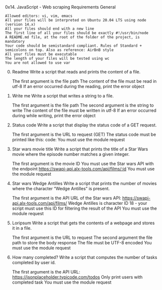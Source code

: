 0x14. JavaScript - Web scraping
Requirements
General

    Allowed editors: vi, vim, emacs
    All your files will be interpreted on Ubuntu 20.04 LTS using node (version 14.x)
    All your files should end with a new line
    The first line of all your files should be exactly #!/usr/bin/node
    A README.md file, at the root of the folder of the project, is mandatory
    Your code should be semistandard compliant. Rules of Standard + semicolons on top. Also as reference: AirBnB style
    All your files must be executable
    The length of your files will be tested using wc
    You are not allowed to use var
0. Readme 
Write a script that reads and prints the content of a file.

    The first argument is the file path
    The content of the file must be read in utf-8
    If an error occurred during the reading, print the error object

1. Write me 
Write a script that writes a string to a file.

    The first argument is the file path
    The second argument is the string to write
    The content of the file must be written in utf-8
    If an error occurred during while writing, print the error object

2. Status code 
Write a script that display the status code of a GET request.

    The first argument is the URL to request (GET)
    The status code must be printed like this: code: <status code>
    You must use the module request

3. Star wars movie title
Write a script that prints the title of a Star Wars movie where the episode number matches a given integer.

    The first argument is the movie ID
    You must use the Star wars API with the endpoint https://swapi-api.alx-tools.com/api/films/:id
    You must use the module request

4. Star wars Wedge Antilles
Write a script that prints the number of movies where the character “Wedge Antilles” is present.

    The first argument is the API URL of the Star wars API: https://swapi-api.alx-tools.com/api/films/
    Wedge Antilles is character ID 18 - your script must use this ID for filtering the result of the API
    You must use the module request

5. Loripsum 
Write a script that gets the contents of a webpage and stores it in a file.

    The first argument is the URL to request
    The second argument the file path to store the body response
    The file must be UTF-8 encoded
    You must use the module request

6. How many completed? 
Write a script that computes the number of tasks completed by user id.

    The first argument is the API URL: https://jsonplaceholder.typicode.com/todos
    Only print users with completed task
    You must use the module request
